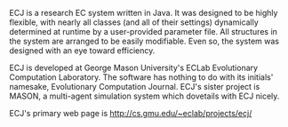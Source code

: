 ECJ is a research EC system written in Java. It was designed to be highly flexible, with nearly all classes (and all of their settings) dynamically determined at runtime by a user-provided parameter file. All structures in the system are arranged to be easily modifiable. Even so, the system was designed with an eye toward efficiency.

ECJ is developed at George Mason University's ECLab Evolutionary Computation Laboratory. The software has nothing to do with its initials' namesake, Evolutionary Computation Journal. ECJ's sister project is MASON, a multi-agent simulation system which dovetails with ECJ nicely.

ECJ's primary web page is http://cs.gmu.edu/~eclab/projects/ecj/